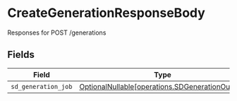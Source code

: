 # CreateGenerationResponseBody

Responses for POST /generations


## Fields

| Field                                                                                            | Type                                                                                             | Required                                                                                         | Description                                                                                      |
| ------------------------------------------------------------------------------------------------ | ------------------------------------------------------------------------------------------------ | ------------------------------------------------------------------------------------------------ | ------------------------------------------------------------------------------------------------ |
| `sd_generation_job`                                                                              | [OptionalNullable[operations.SDGenerationOutput]](../../models/operations/sdgenerationoutput.md) | :heavy_minus_sign:                                                                               | N/A                                                                                              |